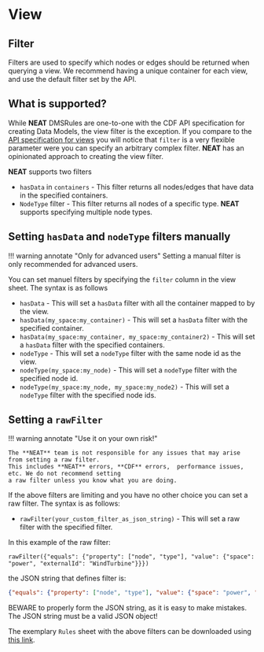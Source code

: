 # View

## Filter
Filters are used to specify which nodes or edges should be returned when querying a view. We recommend having a 
unique container for each view, and use the default filter set by the API.

## What is supported?
While **NEAT** DMSRules are one-to-one with the CDF API specification for creating Data Models, the view filter is the
exception. If you compare to the [API specification for views](https://api-docs.cognite.com/20230101/tag/Views/operation/ApplyViews)
you will notice that `filter` is a very flexible parameter were you can specify an arbitrary complex filter.
**NEAT** has an opinionated approach to creating the view filter.

**NEAT** supports two filters

* `hasData` in `containers` - This filter returns all nodes/edges that have data in the specified containers.
* `NodeType` filter - This filter returns all nodes of a specific type. **NEAT** supports specifying multiple node types.

## Setting `hasData` and `nodeType` filters manually

!!! warning annotate "Only for advanced users"
    Setting a manual filter is only recommended for advanced users.

You can set manuel filters by specifying the `filter` column in the view sheet. The syntax is as follows

* `hasData` - This will set a `hasData` filter with all the container mapped to by the view.
* `hasData(my_space:my_container)` - This will set a `hasData` filter with the specified container.
* `hasData(my_space:my_container, my_space:my_container2)` - This will set a `hasData` filter with the specified containers.
* `nodeType` - This will set a `nodeType` filter with the same node id as the view.
* `nodeType(my_space:my_node)` - This will set a `nodeType` filter with the specified node id.
* `nodeType(my_space:my_node, my_space:my_node2)` - This will set a `nodeType` filter with the specified node ids.

## Setting a `rawFilter`

!!! warning annotate "Use it on your own risk!"

    The **NEAT** team is not responsible for any issues that may arise from setting a raw filter. 
    This includes **NEAT** errors, **CDF** errors,  performance issues, etc. We do not recommend setting 
    a raw filter unless you know what you are doing.

If the above filters are limiting and you have no other choice you can set a raw filter. The syntax is as follows:

* `rawFilter(your_custom_filter_as_json_string)` - This will set a raw filter with the specified filter.

In this example of the raw filter:

```
rawFilter({"equals": {"property": ["node", "type"], "value": {"space": "power", "externalId": "WindTurbine"}}})
```

the JSON string that defines filter is:

```JSON
{"equals": {"property": ["node", "type"], "value": {"space": "power", "externalId": "WindTurbine"}}}
```

BEWARE to properly form the JSON string, as it is easy to make mistakes. The JSON string must be a valid JSON object!

The exemplary `Rules` sheet with the above filters can be downloaded using [this link](../../artifacts/rules/dms-architect-rules-raw-filter-example.xlsx).
